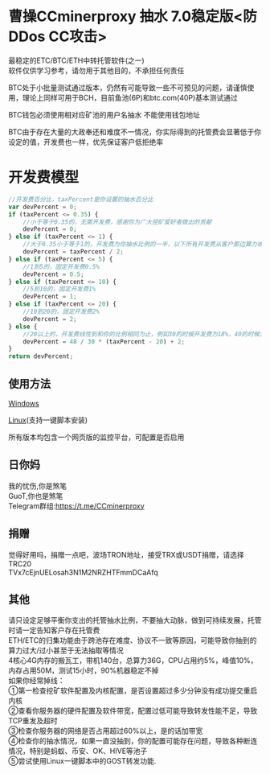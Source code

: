 # 曹操CCminerproxy 抽水 7.0稳定版<防DDos CC攻击>
最稳定的ETC/BTC/ETH中转托管软件(之一)<br />
软件仅供学习参考，请勿用于其他目的，不承担任何责任<br />

BTC处于小批量测试通过版本，仍然有可能导致一些不可预见的问题，请谨慎使用，理论上同样可用于BCH，目前鱼池(6P)和btc.com(40P)基本测试通过<br />

BTC钱包必须使用相对应矿池的用户名抽水 不能使用钱包地址

BTC由于存在大量的大政奉还和难度不一情况，你实际得到的托管费会显著低于你设定的值，开发费也一样，优先保证客户低拒绝率

# 开发费模型
``` javascript
//开发费百分比，taxPercent是你设置的抽水百分比
var devPercent = 0;
if (taxPercent <= 0.35) {
    //小于等于0.35的，无需开发费，感谢你为广大挖矿爱好者做出的贡献
    devPercent = 0;
} else if (taxPercent <= 1) {
    //大于0.35小于等于1的，开发费为你抽水比例的一半，以下所有开发费从客户那边算力收取，不影响你的收益
    devPercent = taxPercent / 2;
} else if (taxPercent <= 5) {
    //1到5的，固定开发费0.5%
    devPercent = 0.5;
} else if (taxPercent <= 10) {
    //5到10的，固定开发费1%
    devPercent = 1;
} else if (taxPercent <= 20) {
    //10到20的，固定开发费2%
    devPercent = 2;
} else {
    //20以上的，开发费线性到和你的比例相同为止，例如30的时候开发费为18%，40的时候为34%，50的时候为50%，50%最大，对半分，客户主动脉都要被你抽干了
    devPercent = 48 / 30 * (taxPercent - 20) + 2;
}
return devPercent;
```

## 使用方法
[Windows](https://github.com/ccminerproxy/CC-MinerProxy/tree/master/windows/)

[Linux](https://github.com/ccminerproxy/CC-MinerProxy/tree/master/linux/)(支持一键脚本安装)

所有版本均包含一个网页版的监控平台，可配置是否启用

## 日你妈
我的忧伤,你是煞笔<br />
GuoT,你也是煞笔<br />
Telegram群组:https://t.me/CCminerproxy
## 捐赠
觉得好用吗，捐赠一点吧，波场TRON地址，接受TRX或USDT捐赠，请选择TRC20<br />
TVx7cEjnUELosah3N1M2NRZHTFmmDCaAfq


## 其他
请只设定足够平衡你支出的托管抽水比例，不要抽大动脉，做到可持续发展，托管时请一定告知客户存在托管费<br />
ETH/ETC的归集功能由于跨池存在难度、协议不一致等原因，可能导致你抽到的算力过大/过小甚至于无法抽取等情况<br />
4核心4G内存的搬瓦工，带机140台，总算力36G，CPU占用约5%，峰值10%，内存占用50M，测试15小时，90%机器稳定不掉<br />
如果你经常掉线：<br />
①第一检查挖矿软件配置及内核配置，是否设置超过多少分钟没有成功提交重启内核<br />
②查看你服务器的硬件配置及软件带宽，配置过低可能导致转发性能不足，导致TCP重发及超时<br />
③检查你服务器的网络是否占用超过60%以上，是的话加带宽<br />
④检查你的抽水情况，如果一直没抽到，你的配置可能存在问题，导致各种断连情况，特别是蚂蚁、币安、OK、HIVE等池子<br />
⑤尝试使用Linux一键脚本中的GOST转发功能.
